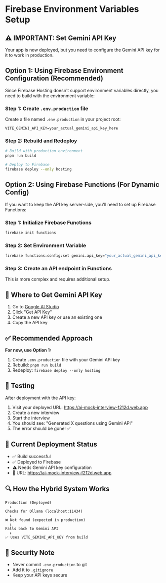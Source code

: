 # Firebase Environment Variables Setup

## ⚠️ IMPORTANT: Set Gemini API Key

Your app is now deployed, but you need to configure the Gemini API key for it to work in production.

## Option 1: Using Firebase Environment Configuration (Recommended)

Since Firebase Hosting doesn't support environment variables directly, you need to build with the environment variable:

### Step 1: Create `.env.production` file

Create a file named `.env.production` in your project root:

```env
VITE_GEMINI_API_KEY=your_actual_gemini_api_key_here
```

### Step 2: Rebuild and Redeploy

```bash
# Build with production environment
pnpm run build

# Deploy to Firebase
firebase deploy --only hosting
```

## Option 2: Using Firebase Functions (For Dynamic Config)

If you want to keep the API key server-side, you'll need to set up Firebase Functions:

### Step 1: Initialize Firebase Functions

```bash
firebase init functions
```

### Step 2: Set Environment Variable

```bash
firebase functions:config:set gemini.api_key="your_actual_gemini_api_key_here"
```

### Step 3: Create an API endpoint in Functions

This is more complex and requires additional setup.

## 🔑 Where to Get Gemini API Key

1. Go to [Google AI Studio](https://makersuite.google.com/app/apikey)
2. Click "Get API Key"
3. Create a new API key or use an existing one
4. Copy the API key

## ✅ Recommended Approach

**For now, use Option 1:**

1. Create `.env.production` file with your Gemini API key
2. Rebuild: `pnpm run build`
3. Redeploy: `firebase deploy --only hosting`

## 🧪 Testing

After deployment with the API key:

1. Visit your deployed URL: https://ai-mock-interview-f212d.web.app
2. Create a new interview
3. Start the interview
4. You should see: "Generated X questions using Gemini API"
5. The error should be gone! ✅

## 📝 Current Deployment Status

- ✅ Build successful
- ✅ Deployed to Firebase
- ⚠️ Needs Gemini API key configuration
- 🔗 URL: https://ai-mock-interview-f212d.web.app

## 🔍 How the Hybrid System Works

```
Production (Deployed)
  ↓
Checks for Ollama (localhost:11434)
  ↓
❌ Not found (expected in production)
  ↓
Falls back to Gemini API
  ↓
✅ Uses VITE_GEMINI_API_KEY from build
```

## 🚨 Security Note

- Never commit `.env.production` to git
- Add it to `.gitignore`
- Keep your API keys secure
